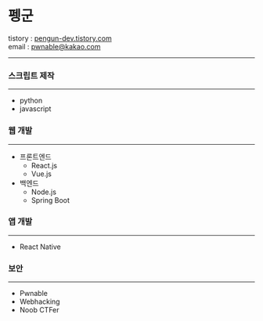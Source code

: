 # 펭군

tistory : [pengun-dev.tistory.com](https://dev-pengun.tistory.com)  
email : pwnable@kakao.com

---

### 스크립트 제작

---
* python
* javascript

### 웹 개발

---
* 프론트엔드
    * React.js
    * Vue.js
* 백엔드
    * Node.js
    * Spring Boot

### 앱 개발

---
* React Native

### 보안

---

* Pwnable
* Webhacking
* Noob CTFer
